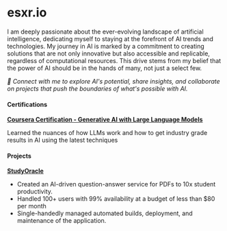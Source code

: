 # esxr.io

I am deeply passionate about the ever-evolving landscape of artificial intelligence, dedicating myself to staying at the forefront of AI trends and technologies. My journey in AI is marked by a commitment to creating solutions that are not only innovative but also accessible and replicable, regardless of computational resources. This drive stems from my belief that the power of AI should be in the hands of many, not just a select few.

_🔗 Connect with me to explore AI's potential, share insights, and collaborate on projects that push the boundaries of what's possible with AI._

#### Certifications

**[Coursera Certification - Generative AI with Large Language Models](https://coursera.org/share/602a3e4f3d73e3439128e30dcfae2429)**

Learned the nuances of how LLMs work and how to get industry grade results in AI using the latest techniques

#### Projects

**[StudyOracle](https://studyoracle.com)**

- Created an AI-driven question-answer service for PDFs to 10x student productivity.
- Handled 100+ users with 99% availability at a budget of less than $80 per month
- Single-handedly managed automated builds, deployment, and maintenance of the application.
